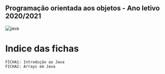 ## Programação orientada aos objetos - Ano letivo 2020/2021
![java](https://user-images.githubusercontent.com/61991247/109984429-ac0b7680-7cfb-11eb-9f4f-f5bf5b3e4b7b.png)
# Indice das fichas
```
FICHA1: Introdução ao Java
FICHA2: Arrays em Java
```
